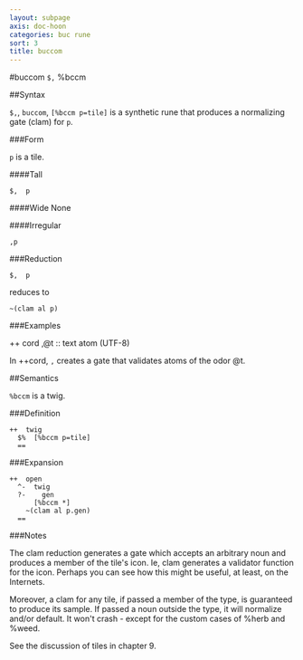 ```yaml
---
layout: subpage
axis: doc-hoon
categories: buc rune
sort: 3
title: buccom
---
```


#buccom `$,` %bccm

##Syntax

`$,`, `buccom`, `[%bccm p=tile]` is a synthetic rune that produces a
normalizing gate (clam) for `p`. 

###Form

`p` is a tile.

####Tall

    $,  p

####Wide
None

####Irregular

    ,p

###Reduction

    $,  p

reduces to

    ~(clam al p)

###Examples

++  cord  ,@t                                           ::  text atom (UTF-8)

In ++cord, `,` creates a gate that validates atoms of the odor @t. 

##Semantics

`%bccm` is a twig.

###Definition

    ++  twig  
      $%  [%bccm p=tile]
      ==

###Expansion
    
    ++  open
      ^-  twig
      ?-    gen
          [%bccm *]
        ~(clam al p.gen)
      ==

###Notes

The clam reduction generates a gate which accepts an arbitrary noun and produces a member of the tile's icon. Ie, clam generates a validator function for the icon. Perhaps you can see how this might be useful, at least, on the Internets.

Moreover, a clam for any tile, if passed a member of the type, is guaranteed to produce its sample. If passed a noun outside the type, it will normalize and/or default. It won't crash - except for the custom cases of %herb and %weed.

See the discussion of tiles in chapter 9.
